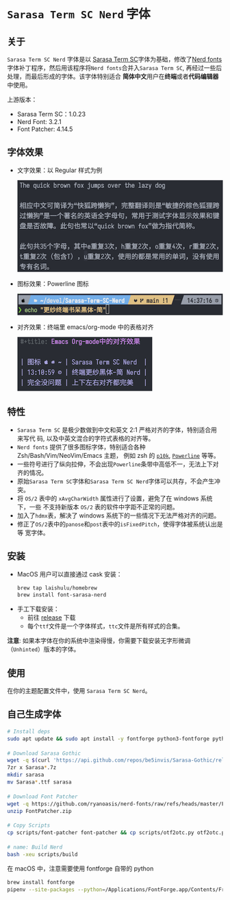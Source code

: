 # `Sarasa Term SC Nerd` 字体

## 关于

`Sarasa Term SC Nerd` 字体是以 [Sarasa Term
SC](https://github.com/be5invis/Sarasa-Gothic)字体为基础，修改了[Nerd
fonts](https://github.com/ryanoasis/nerd-fonts)字体补丁程序，然后用该程序将`Nerd
fonts`合并入`Sarasa Term SC`, 再经过一些后处理，而最后形成的字体。该字体特别适合
**简体中文**用户在**终端**或者**代码编辑器**中使用。

上游版本：

- Sarasa Term SC：1.0.23
- Nerd Font: 3.2.1
- Font Patcher: 4.14.5

## 字体效果

- 文字效果：以 Regular 样式为例

  ![文字效果](screenshots/character.png)
- 图标效果：Powerline 图标

  ![图标效果](screenshots/nerd.png)
- 对齐效果：终端里 emacs/org-mode 中的表格对齐

  ![对齐效果](screenshots/align.png)

## 特性

- `Sarasa Term SC` 是极少数做到中文和英文 2:1 严格对齐的字体，特别适合用来写代
  码, 以及中英文混合的字符式表格的对齐等。
- `Nerd fonts` 提供了很多图标字体，特别适合各种 Zsh/Bash/Vim/NeoVim/Emacs 主题，
  例如 zsh 的 [`p10k`](https://github.com/romkatv/powerlevel10k),
  [`Powerline`](https://github.com/powerline/powerline) 等等。
- 一些符号进行了纵向拉伸，不会出现`Powerline`条带中高低不一，无法上下对齐的情况。
- 原始`Sarasa Term SC`字体和`Sarasa Term SC Nerd`字体可以共存，不会产生冲突。
- 将 `OS/2` 表中的 `xAvgCharWidth` 属性进行了设置，避免了在 windows 系统下，一些
  不支持新版本 `OS/2` 表的软件中字距不正常的问题。
- 加入了`hdmx`表，解决了 windows 系统下的一些情况下无法严格对齐的问题。
- 修正了`OS/2`表中的`panose`和`post`表中的`isFixedPitch`，使得字体被系统认出是等
  宽字体。

## 安装

- MacOS 用户可以直接通过 cask 安装：
  ```sh
  brew tap laishulu/homebrew
  brew install font-sarasa-nerd
  ```
- 手工下载安装：
  - 前往 [release](https://github.com/laishulu/Sarasa-Term-SC-Nerd/releases) 下载
  - 每个`ttf`文件是一个字体样式，`ttc`文件是所有样式的合集。
  
**注意**:
如果本字体在你的系统中渲染得慢，你需要下载安装无字形微调（`Unhinted`）版本的字体。

## 使用

在你的主题配置文件中，使用 `Sarasa Term SC Nerd`。

## 自己生成字体

```sh
# Install deps
sudo apt update && sudo apt install -y fontforge python3-fontforge python3-fonttools p7zip jq

# Download Sarasa Gothic
wget -q $(curl 'https://api.github.com/repos/be5invis/Sarasa-Gothic/releases' | jq -r '.[0].assets | map(.browser_download_url) | map(select(test("SarasaTermSC-TTF-[0-9.]+\\.7z"))) | .[0]')
7zr x Sarasa*.7z
mkdir sarasa
mv Sarasa*.ttf sarasa

# Download Font Patcher
wget -q https://github.com/ryanoasis/nerd-fonts/raw/refs/heads/master/FontPatcher.zip
unzip FontPatcher.zip

# Copy Scripts
cp scripts/font-patcher font-patcher && cp scripts/otf2otc.py otf2otc.py

# name: Build Nerd
bash -xeu scripts/build
```

在 macOS 中，注意需要使用 fontforge 自带的 python

```sh
brew install fontforge
pipenv --site-packages --python=/Applications/FontForge.app/Contents/Frameworks/Python.framework/Versions/Current/bin/python3

```
